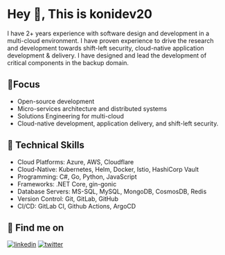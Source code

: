 # Hey 👋, This is konidev20
I have 2+ years experience with software design and development in a multi-cloud environment. I have proven experience to drive the research and development towards shift-left security, cloud-native application development & delivery. I have designed and lead the development of critical components in the backup domain. 

## 🎯Focus
- Open-source development
- Micro-services architecture and distributed systems
- Solutions Engineering for multi-cloud
- Cloud-native development, application delivery, and shift-left security.

## 💪 Technical Skills
- Cloud Platforms: Azure, AWS, Cloudflare
- Cloud-Native: Kubernetes, Helm, Docker, Istio, HashiCorp Vault
- Programming: C#, Go, Python, JavaScript
- Frameworks: .NET Core, gin-gonic
- Database Servers: MS-SQL, MySQL, MongoDB, CosmosDB, Redis
- Version Control: Git, GitLab, GitHub
- CI/CD: GitLab CI, Github Actions, ArgoCD

## 🚀 Find me on
[![linkedin](https://img.shields.io/badge/LinkedIn-0077B5?style=for-the-badge&logo=linkedin&logoColor=white)](https://www.linkedin.com/in/srigovind-nayak/)  [![twitter](https://img.shields.io/badge/Twitter-1DA1F2?style=for-the-badge&logo=twitter&logoColor=white)](https://twitter.com/sgovindn)
